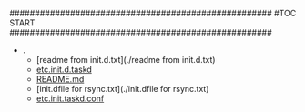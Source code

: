 





####################################################
#TOC START
####################################################
* .
    * [readme from init.d.txt](./readme from init.d.txt)
    * [etc.init.d.taskd](./etc.init.d.taskd)
    * [README.md](./README.md)
    * [init.dfile for rsync.txt](./init.dfile for rsync.txt)
    * [etc.init.taskd.conf](./etc.init.taskd.conf)
